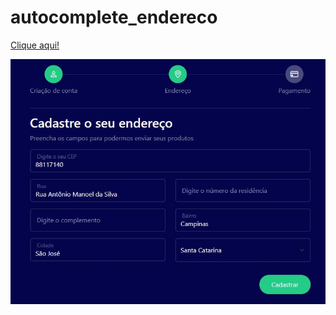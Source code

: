 # autocomplete_endereco

<a href="https://climacobnu.github.io/autocomplete_endereco/" rel="noopener noreferrer" target="_blank">Clique aqui!</a>

<img src = "BuscaCep.JPG"/>
